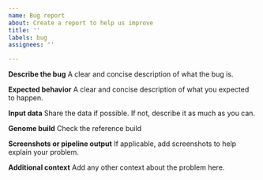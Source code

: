 ```yaml
---
name: Bug report
about: Create a report to help us improve
title: ''
labels: bug
assignees: ''

---
```


**Describe the bug**
A clear and concise description of what the bug is.

**Expected behavior**
A clear and concise description of what you expected to happen.

**Input data**
Share the data if possible. If not, describe it as much as you can.

**Genome build**
Check the reference build

**Screenshots or pipeline output**
If applicable, add screenshots to help explain your problem.

**Additional context**
Add any other context about the problem here.
